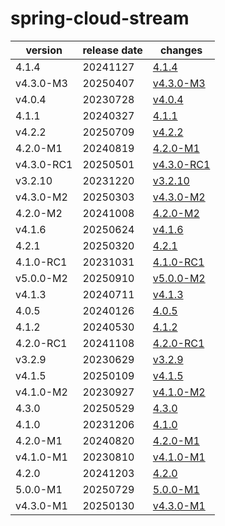 # spring-cloud-stream	


|version|release date|changes|
|---|---|---|
|4.1.4|20241127|[4.1.4](./4.1.4-20241127.md)|
|v4.3.0-M3|20250407|[v4.3.0-M3](./v4.3.0-M3-20250407.md)|
|v4.0.4|20230728|[v4.0.4](./v4.0.4-20230728.md)|
|4.1.1|20240327|[4.1.1](./4.1.1-20240327.md)|
|v4.2.2|20250709|[v4.2.2](./v4.2.2-20250709.md)|
|4.2.0-M1|20240819|[4.2.0-M1](./4.2.0-M1-20240819.md)|
|v4.3.0-RC1|20250501|[v4.3.0-RC1](./v4.3.0-RC1-20250501.md)|
|v3.2.10|20231220|[v3.2.10](./v3.2.10-20231220.md)|
|v4.3.0-M2|20250303|[v4.3.0-M2](./v4.3.0-M2-20250303.md)|
|4.2.0-M2|20241008|[4.2.0-M2](./4.2.0-M2-20241008.md)|
|v4.1.6|20250624|[v4.1.6](./v4.1.6-20250624.md)|
|4.2.1|20250320|[4.2.1](./4.2.1-20250320.md)|
|4.1.0-RC1|20231031|[4.1.0-RC1](./4.1.0-RC1-20231031.md)|
|v5.0.0-M2|20250910|[v5.0.0-M2](./v5.0.0-M2-20250910.md)|
|v4.1.3|20240711|[v4.1.3](./v4.1.3-20240711.md)|
|4.0.5|20240126|[4.0.5](./4.0.5-20240126.md)|
|4.1.2|20240530|[4.1.2](./4.1.2-20240530.md)|
|4.2.0-RC1|20241108|[4.2.0-RC1](./4.2.0-RC1-20241108.md)|
|v3.2.9|20230629|[v3.2.9](./v3.2.9-20230629.md)|
|v4.1.5|20250109|[v4.1.5](./v4.1.5-20250109.md)|
|v4.1.0-M2|20230927|[v4.1.0-M2](./v4.1.0-M2-20230927.md)|
|4.3.0|20250529|[4.3.0](./4.3.0-20250529.md)|
|4.1.0|20231206|[4.1.0](./4.1.0-20231206.md)|
|4.2.0-M1|20240820|[4.2.0-M1](./4.2.0-M1-20240820.md)|
|v4.1.0-M1|20230810|[v4.1.0-M1](./v4.1.0-M1-20230810.md)|
|4.2.0|20241203|[4.2.0](./4.2.0-20241203.md)|
|5.0.0-M1|20250729|[5.0.0-M1](./5.0.0-M1-20250729.md)|
|v4.3.0-M1|20250130|[v4.3.0-M1](./v4.3.0-M1-20250130.md)|
